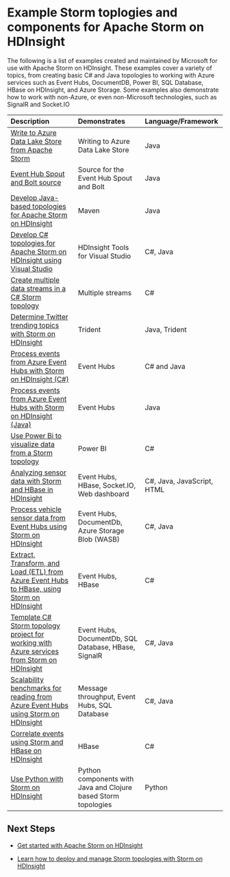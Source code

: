 <properties
 pageTitle="Example Apache Storm topologies on HDInsight | Microsoft Azure"
 description="A list of example Storm topologies created and tested with Apache Storm on HDInsight including basic C# and Java topologies, and working with Event Hubs."
 services="hdinsight"
 documentationCenter=""
 authors="Blackmist"
 manager="jhubbard"
 editor="cgronlun"
	tags="azure-portal"/>

<tags
 ms.service="hdinsight"
 ms.devlang="na"
 ms.topic="article"
 ms.tgt_pltfrm="na"
 ms.workload="big-data"
 ms.date="08/23/2016"
 ms.author="larryfr"/>

# Example Storm toplogies and components for Apache Storm on HDInsight

The following is a list of examples created and maintained by Microsoft for use with Apache Storm on HDInsight. These examples cover a variety of topics, from creating basic C# and Java topologies to working with Azure services such as Event Hubs, DocumentDB, Power BI, SQL Database, HBase on HDInsight, and Azure Storage. Some examples also demonstrate how to work with non-Azure, or even non-Microsoft technologies, such as SignalR and Socket.IO

| Description                                                                                             | Demonstrates                                         | Language/Framework         |
|:--------------------------------------------------------------------------------------------------------|:-----------------------------------------------------|:---------------------------|
| [Write to Azure Data Lake Store from Apache Storm](hdinsight-storm-write-data-lake-store.md) | Writing to Azure Data Lake Store | Java |
| [Event Hub Spout and Bolt source](https://github.com/apache/storm/tree/master/external/storm-eventhubs) | Source for the Event Hub Spout and Bolt | Java |
| [Develop Java-based topologies for Apache Storm on HDInsight][5797064f]                                 | Maven                                                | Java                       |
| [Develop C# topologies for Apache Storm on HDInsight using Visual Studio][16fce2d1]                     | HDInsight Tools for Visual Studio                    | C#, Java                   |
| [Create multiple data streams in a C# Storm topology][ec5a4064]                                         | Multiple streams                                     | C#                         |
| [Determine Twitter trending topics with Storm on HDInsight][3c86c7c8]                                   | Trident                                              | Java, Trident              |
| [Process events from Azure Event Hubs with Storm on HDInsight (C#)][844d1d81]                                | Event Hubs                                           | C# and Java                |
| [Process events from Azure Event Hubs with Storm on HDInsight (Java)](hdinsight-storm-develop-java-event-hub-topology.md) | Event Hubs | Java |
| [Use Power Bi to visualize data from a Storm topology][94d15238]                              | Power BI                                             | C#                         |
| [Analyzing sensor data with Storm and HBase in HDInsight][ab894747]                                     | Event Hubs, HBase, Socket.IO, Web dashboard          | C#, Java, JavaScript, HTML |
| [Process vehicle sensor data from Event Hubs using Storm on HDInsight][246ee964]                        | Event Hubs, DocumentDb, Azure Storage Blob (WASB)    | C#, Java                   |
| [Extract, Transform, and Load (ETL) from Azure Event Hubs to HBase, using Storm on HDInsight][b4b68194] | Event Hubs, HBase                                    | C#                         |
| [Template C# Storm topology project for working with Azure services from Storm on HDInsight][ce0c02a2]  | Event Hubs, DocumentDb, SQL Database, HBase, SignalR | C#, Java                   |
| [Scalability benchmarks for reading from Azure Event Hubs using Storm on HDInsight][d6c540e3]           | Message throughput, Event Hubs, SQL Database         | C#, Java                   |
| [Correlate events using Storm and HBase on HDInsight](hdinsight-storm-correlation-topology.md) | HBase | C# |
| [Use Python with Storm on HDInsight](hdinsight-storm-develop-python-topology.md) | Python components with Java and Clojure based Storm topologies | Python |

## Next Steps

* [Get started with Apache Storm on HDInsight][2b8c3488]

* [Learn how to deploy and manage Storm topologies with Storm on HDInsight][6eb0d3b8]

  [2b8c3488]: hdinsight-apache-storm-tutorial-get-started-linux.md "Learn how to create a Storm on HDInsight cluster and use the Storm Dashboard to deploy example topologies."
  [6eb0d3b8]: hdinsight-storm-deploy-monitor-topology.md "Learn how to deploy and manage topologies using the web-based Storm Dashboard and Storm UI or the HDInsight Tools for Visual Studio."
  [16fce2d1]: hdinsight-storm-develop-csharp-visual-studio-topology.md "Learn how to create C# Storm topologies by using the HDInsight Tools for Visual Studio."
  [5797064f]: hdinsight-storm-develop-java-topology.md "Learn how to create Storm topologies in Java, using Maven, by creating a basic wordcount topology."
  [94d15238]: hdinsight-storm-power-bi-topology.md "Demonstrates how to write data to Power BI from a C# topology, then create a chart and dashboard from the data."
  [ec5a4064]: https://github.com/Blackmist/csharp-storm-example "Demonstrates a basic Storm topology that performs a wordcount, implemented in C#. This also demonstrates how to create multiple data streams within a C# topology."
  [844d1d81]: hdinsight-storm-develop-csharp-event-hub-topology.md "Learn how to read and write data from Azure Event Hubs with Storm on HDInsight."
  [ab894747]: hdinsight-storm-sensor-data-analysis.md "Learn how to use Apache Storm on HDInsight to process sensor data from Azure Event Hubs, visualize it using D3.js, and (optionally,) store it to HBase."
  [3c86c7c8]: hdinsight-storm-twitter-trending.md "Learn how to use Trident to create a Storm topology that determines trending topics (based on hashtags,) on Twitter."
  [246ee964]: hdinsight-storm-iot-eventhub-documentdb.md "Learn how to use a Storm topology to read messages from Azure Event Hubs, read documents from Azure DocumentDB for data referencing and save data to Azure Storage."
  [d6c540e3]: https://github.com/hdinsight/hdinsight-storm-examples/blob/master/EventCountExample "Several topologies to demonstrate throughput when reading from Azure Event Hubs and storing to SQL Database using Apache Storm on HDInsight."
  [b4b68194]: https://github.com/hdinsight/hdinsight-storm-examples/blob/master/RealTimeETLExample "Learn how to read data from Azure Event Hubs, aggregate & transform the data, then store it to HBase on HDInsight."
  [ce0c02a2]: https://github.com/hdinsight/hdinsight-storm-examples/tree/master/templates/HDInsightStormExamples "This project contains templates for spouts, bolts and topologies to interact with various Azure services like Event Hubs, DocumentDB, and SQL Database."
 

